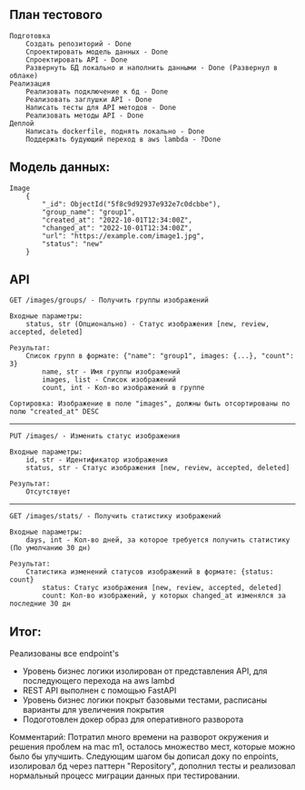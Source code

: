План тестового
---
	Подготовка
		Создать репозиторий - Done
		Спроектировать модель данных - Done
		Спроектировать API - Done
		Развернуть БД локально и наполнить данными - Done (Развернул в облаке)
	Реализация
		Реализовать подключение к бд - Done
		Реализовать заглушки API - Done
		Написать тесты для API методов - Done
		Реализовать методы API - Done
	Деплой
		Написать dockerfile, поднять локально - Done
		Поддержать будующий переход в aws lambda - ?Done



Модель данных:
---
	Image
		{
		    "_id": ObjectId("5f8c9d92937e932e7c0dcbbe"),
		    "group_name": "group1",
		    "created_at": "2022-10-01T12:34:00Z",
		    "changed_at": "2022-10-01T12:34:00Z",
		    "url": "https://example.com/image1.jpg",
		    "status": "new"
		}




API
---
	GET /images/groups/ - Получить группы изображений

	Входные параметры:
		status, str (Опционально) - Статус изображения [new, review, accepted, deleted]

	Результат:
		Список групп в формате: {"name": "group1", images: {...}, "count": 3}
			name, str - Имя группы изображений
			images, list - Список изображений
			count, int - Кол-во изображений в группе

	Сортировка: Изображение в поле "images", должны быть отсортированы по полю "created_at" DESC
---
	PUT /images/ - Изменить статус изображения

	Входные параметры:
		id, str - Идентификатор изображения
		status, str - Статус изображения [new, review, accepted, deleted]

	Результат:
		Отсутствует
---
	GET /images/stats/ - Получить статистику изображений

	Входные параметры:
		days, int - Кол-во дней, за которое требуется получить статистику (По умолчанию 30 дн)

	Результат:
		Статистика изменений статусов изображений в формате: {status: count}
			status: Статус изображения [new, review, accepted, deleted]
			count: Кол-во изображений, у которых changed_at изменялся за последние 30 дн


Итог:
---
Реализованы все endpoint's 
   - Уровень бизнес логики изолирован от представления API, для последующего перехода на aws lambd 
 - REST API выполнен с помощью FastAPI 
- Уровень бизнес логики покрыт базовыми тестами, расписаны варианты для увеличения покрытия
- Подоготовлен докер образ для оперативного разворота 

Комментарий:
Потратил много времени на разворот окружения и решения проблем на mac m1, осталось множество мест, которые можно было бы улучшить. Следующим шагом бы дописал доку по enpoints, изолировал бд через паттерн "Repository", дополнил тесты и реализовал нормальный процесс миграции данных при тестировании. 

    